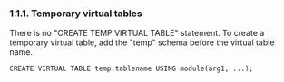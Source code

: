 ### 1\.1\.1\. Temporary virtual tables


There is no "CREATE TEMP VIRTUAL TABLE" statement. To create a
temporary virtual table, add the "temp" schema
before the virtual table name.




```
CREATE VIRTUAL TABLE temp.tablename USING module(arg1, ...);

```


